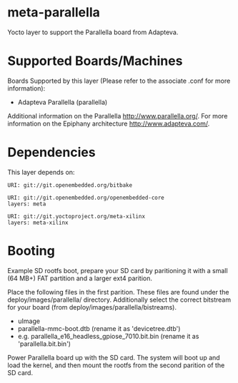 meta-parallella
===============

Yocto layer to support the Parallella board from Adapteva.

Supported Boards/Machines
=========================

Boards Supported by this layer (Please refer to the associate .conf for more
information):
 * Adapteva Parallella (parallella)

Additional information on the Parallella http://www.parallella.org/.
For more information on the Epiphany architecture http://www.adapteva.com/.

Dependencies
============

This layer depends on:

	URI: git://git.openembedded.org/bitbake

	URI: git://git.openembedded.org/openembedded-core
	layers: meta

	URI: git://git.yoctoproject.org/meta-xilinx
	layers: meta-xilinx

Booting
=======

Example SD rootfs boot, prepare your SD card by paritioning it with a small
(64 MB+) FAT partition and a larger ext4 parition.

Place the following files in the first parition. These files are found under the
deploy/images/parallella/ directory. Additionally select the correct bitstream
for your board (from deploy/images/parallella/bistreams).

 * uImage
 * parallella-mmc-boot.dtb (rename it as 'devicetree.dtb')
 * e.g. parallella_e16_headless_gpiose_7010.bit.bin (rename it as 'parallella.bit.bin')

Power Parallella board up with the SD card. The system will boot up and load the
kernel, and then mount the rootfs from the second parition of the SD card.

